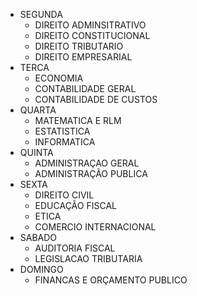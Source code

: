 - SEGUNDA
    - DIREITO ADMINSITRATIVO
    - DIREITO CONSTITUCIONAL
    - DIREITO TRIBUTARIO
    - DIREITO EMPRESARIAL  
- TERCA
    - ECONOMIA
    - CONTABILIDADE GERAL
    - CONTABILIDADE DE CUSTOS    
- QUARTA
    - MATEMATICA E RLM
    - ESTATISTICA
    - INFORMATICA 
- QUINTA
    - ADMINISTRAÇAO GERAL
    - ADMINISTRAÇÃO PUBLICA   
- SEXTA
    - DIREITO CIVIL 
    - EDUCAÇÃO FISCAL
    - ETICA 
    - COMERCIO INTERNACIONAL 
- SABADO
    - AUDITORIA FISCAL
    - LEGISLACAO TRIBUTARIA
- DOMINGO
    - FINANCAS E ORÇAMENTO PUBLICO
